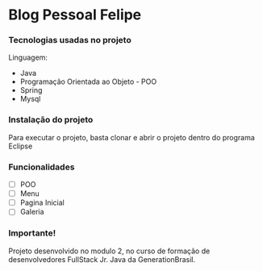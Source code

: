 # Blog Pessoal Felipe

### Tecnologias usadas no projeto

Linguagem:
- Java
- Programação Orientada ao Objeto - POO
- Spring
- Mysql

### Instalação do projeto

Para executar o projeto, basta clonar e abrir o projeto dentro do programa Eclipse

### Funcionalidades

- [ ] POO
- [ ] Menu
- [ ] Pagina Inicial
- [ ] Galeria

### Importante!

Projeto desenvolvido no modulo 2, no curso de formação de desenvolvedores FullStack Jr. Java da GenerationBrasil.
